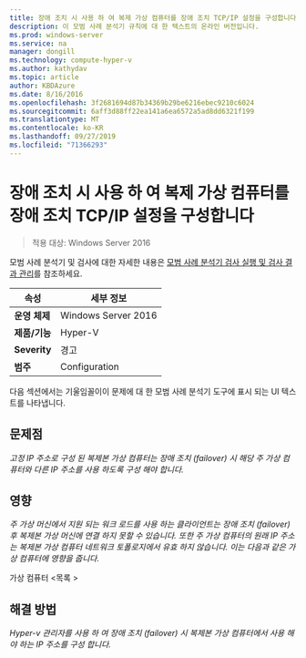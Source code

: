 ```yaml
---
title: 장애 조치 시 사용 하 여 복제 가상 컴퓨터를 장애 조치 TCP/IP 설정을 구성합니다
description: 이 모범 사례 분석기 규칙에 대 한 텍스트의 온라인 버전입니다.
ms.prod: windows-server
ms.service: na
manager: dongill
ms.technology: compute-hyper-v
ms.author: kathydav
ms.topic: article
author: KBDAzure
ms.date: 8/16/2016
ms.openlocfilehash: 3f2681694d87b34369b29be6216ebec9210c6024
ms.sourcegitcommit: 6aff3d88ff22ea141a6ea6572a5ad8dd6321f199
ms.translationtype: MT
ms.contentlocale: ko-KR
ms.lasthandoff: 09/27/2019
ms.locfileid: "71366293"
---
```

# <a name="configure-the-failover-tcpip-settings-that-you-want-the-replica-virtual-machine-to-use-in-the-event-of-a-failover"></a>장애 조치 시 사용 하 여 복제 가상 컴퓨터를 장애 조치 TCP/IP 설정을 구성합니다

>적용 대상: Windows Server 2016
 
모범 사례 분석기 및 검사에 대한 자세한 내용은 [모범 사례 분석기 검사 실행 및 검사 결과 관리](https://go.microsoft.com/fwlink/p/?LinkID=223177)를 참조하세요.  
  
|속성|세부 정보|  
|-|-|  
|**운영 체제**|Windows Server 2016|  
|**제품/기능**|Hyper-V|  
|**Severity**|경고|  
|**범주**|Configuration|  
  
다음 섹션에서는 기울임꼴이이 문제에 대 한 모범 사례 분석기 도구에 표시 되는 UI 텍스트를 나타냅니다.
  
## <a name="issue"></a>문제점  
*고정 IP 주소로 구성 된 복제본 가상 컴퓨터는 장애 조치 (failover) 시 해당 주 가상 컴퓨터와 다른 IP 주소를 사용 하도록 구성 해야 합니다.*  
  
## <a name="impact"></a>영향  
*주 가상 머신에서 지원 되는 워크 로드를 사용 하는 클라이언트는 장애 조치 (failover) 후 복제본 가상 머신에 연결 하지 못할 수 있습니다. 또한 주 가상 컴퓨터의 원래 IP 주소는 복제본 가상 컴퓨터 네트워크 토폴로지에서 유효 하지 않습니다. 이는 다음과 같은 가상 컴퓨터에 영향을 줍니다.*  
  
가상 컴퓨터 \<목록 >  
  
## <a name="resolution"></a>해결 방법  
*Hyper-v 관리자를 사용 하 여 장애 조치 (failover) 시 복제본 가상 컴퓨터에서 사용 해야 하는 IP 주소를 구성 합니다.*  
  


